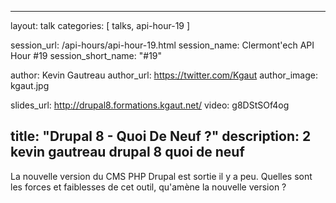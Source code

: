 ---
layout: talk
categories: [ talks, api-hour-19 ]

session_url: /api-hours/api-hour-19.html
session_name: Clermont'ech API Hour &#35;19
session_short_name: "&#35;19"

author: Kevin Gautreau
author_url: https://twitter.com/Kgaut
author_image: kgaut.jpg

slides_url: http://drupal8.formations.kgaut.net/
video: g8DStSOf4og

title: "Drupal 8 - Quoi De Neuf ?"
description: 2 kevin gautreau drupal 8 quoi de neuf
------

La nouvelle version du CMS PHP Drupal est sortie il y a peu. Quelles sont les
forces et faiblesses de cet outil, qu'amène la nouvelle version ?
